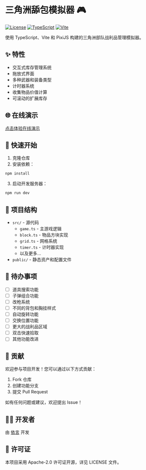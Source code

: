 
# 三角洲舔包模拟器 🎮

[![License](https://img.shields.io/badge/license-Apache--2.0-blue.svg)](LICENSE)
[![TypeScript](https://img.shields.io/badge/TypeScript-5.7-blue)](package.json)
[![Vite](https://img.shields.io/badge/Vite-6.2-green)](package.json)

使用 TypeScript、Vite 和 PixiJS 构建的三角洲部队战利品管理模拟器。

## ✨ 特性

- 交互式库存管理系统
- 拖放式界面
- 多种武器和装备类型
- 计时器系统
- 收集物品价值计算
- 可滚动的扩展库存

## 🌐 在线演示

[点击体验在线演示](https://df.y1yan.com)

## 🚀 快速开始

1. 克隆仓库
2. 安装依赖：
```bash
npm install
```
3. 启动开发服务器：
```bash
npm run dev
```

## 📁 项目结构

- `src/` - 源代码
  - `game.ts` - 主游戏逻辑
  - `block.ts` - 物品方块实现
  - `grid.ts` - 网格系统
  - `timer.ts` - 计时器实现
  - 以及更多...
- `public/` - 静态资产和配置文件

## 📝 待办事项

- [ ] 道具搜索功能
- [ ] 子弹组合功能
- [ ] 改枪系统
- [ ] 不同的背包和胸挂样式
- [ ] 自动旋转功能
- [ ] 交换位置功能
- [ ] 更大的战利品区域
- [ ] 双击快速拾取
- [ ] 其他功能改进

## 🤝 贡献

欢迎参与项目开发！您可以通过以下方式贡献：
1. Fork 仓库
2. 创建功能分支
3. 提交 Pull Request

如有任何问题或建议，欢迎提出 Issue！

## 👨‍💻 开发者

由 [依言](https://github.com/panedioic) 开发

## 📄 许可证

本项目采用 Apache-2.0 许可证开源，详见 LICENSE 文件。
